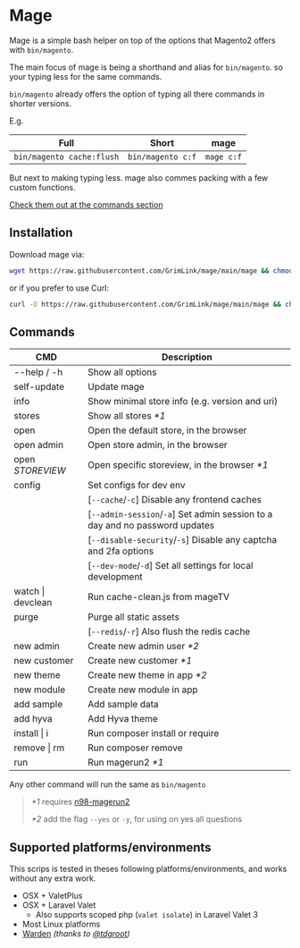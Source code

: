 # Mage

Mage is a simple bash helper
on top of the options that Magento2 offers with `bin/magento`.

The main focus of mage is being a shorthand and alias for `bin/magento`.
so your typing less for the same commands.

`bin/magento` already offers the option of typing all there commands
in shorter versions.

E.g.

| Full                      | Short             | mage       |
| ------------------------- | ----------------- | ---------- |
| `bin/magento cache:flush` | `bin/magento c:f` | `mage c:f` |

But next to making typing less.
mage also commes packing with a few custom functions.

[Check them out at the commands section](#commands)

## Installation

Download mage via:

```bash
wget https://raw.githubusercontent.com/GrimLink/mage/main/mage && chmod +x mage
```

or if you prefer to use Curl:

```bash
curl -O https://raw.githubusercontent.com/GrimLink/mage/main/mage && chmod +x mage
```

## Commands

| CMD               | Description                                                                 |
| ----------------- | --------------------------------------------------------------------------- |
| --help / -h       | Show all options                                                            |
| self-update       | Update mage                                                                 |
| info              | Show minimal store info (e.g. version and uri)                              |
| stores            | Show all stores _\*1_                                                       |
| open              | Open the default store, in the browser                                      |
| open admin        | Open store admin, in the browser                                            |
| open _STOREVIEW_  | Open specific storeview, in the browser _\*1_                               |
| config            | Set configs for dev env                                                     |
|                   | [`--cache`/`-c`] Disable any frontend caches                                |
|                   | [`--admin-session`/`-a`] Set admin session to a day and no password updates |
|                   | [`--disable-security`/`-s`] Disable any captcha and 2fa options             |
|                   | [`--dev-mode`/`-d`] Set all settings for local development                  |
| watch \| devclean | Run cache-clean.js from mageTV                                              |
| purge             | Purge all static assets                                                     |
|                   | [`--redis`/`-r`] Also flush the redis cache                                 |
| new admin         | Create new admin user _\*2_                                                 |
| new customer      | Create new customer _\*1_                                                   |
| new theme         | Create new theme in app _\*2_                                               |
| new module        | Create new module in app                                                    |
| add sample        | Add sample data                                                             |
| add hyva          | Add Hyva theme                                                              |
| install \| i      | Run composer install or require                                             |
| remove \| rm      | Run composer remove                                                         |
| run               | Run magerun2 _\*1_                                                          |

Any other command will run the same as `bin/magento`

> _\*1_ requires [n98-magerun2](https://github.com/netz98/n98-magerun2)
>
> _\*2_ add the flag `--yes` or `-y`, for using on yes all questions

## Supported platforms/environments

This scrips is tested in theses following platforms/environments,
and works without any extra work.

- OSX + ValetPlus
- OSX + Laravel Valet
  - Also supports scoped php (`valet isolate`) in Laravel Valet 3
- Most Linux platforms
- [Warden](https://github.com/davidalger/warden) _(thanks to [@tdgroot](https://github.com/tdgroot))_
